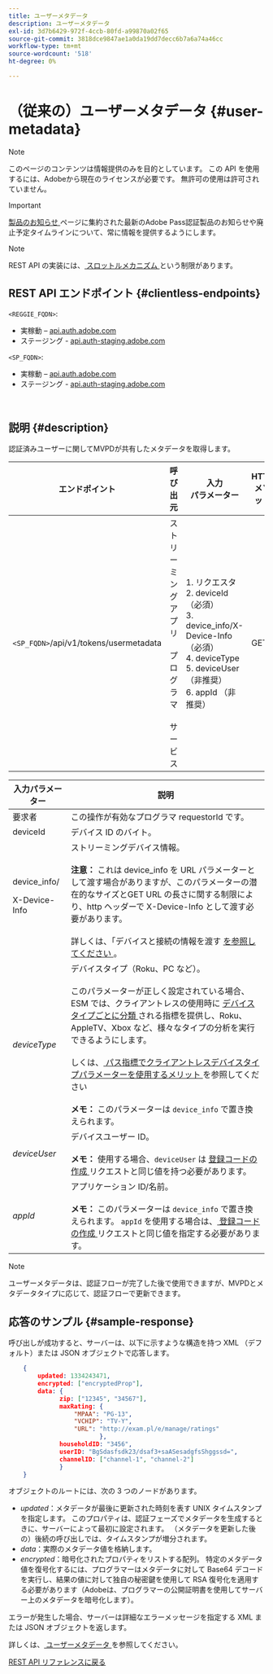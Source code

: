 ```yaml
---
title: ユーザーメタデータ
description: ユーザーメタデータ
exl-id: 3d7b6429-972f-4ccb-80fd-a99870a02f65
source-git-commit: 3818dce9847ae1a0da19dd7decc6b7a6a74a46cc
workflow-type: tm+mt
source-wordcount: '518'
ht-degree: 0%

---
```


# （従来の）ユーザーメタデータ {#user-metadata}

>[!NOTE]
>
>このページのコンテンツは情報提供のみを目的としています。 この API を使用するには、Adobeから現在のライセンスが必要です。 無許可の使用は許可されていません。

>[!IMPORTANT]
>
> [ 製品のお知らせ ](/help/authentication/product-announcements.md) ページに集約された最新のAdobe Pass認証製品のお知らせや廃止予定タイムラインについて、常に情報を提供するようにします。

>[!NOTE]
>
> REST API の実装には、[ スロットルメカニズム ](/help/authentication/integration-guide-programmers/throttling-mechanism.md) という制限があります。

## REST API エンドポイント {#clientless-endpoints}

`<REGGIE_FQDN>`:

* 実稼動 – [api.auth.adobe.com](http://api.auth.adobe.com/)
* ステージング - [api.auth-staging.adobe.com](http://api.auth-staging.adobe.com/)

`<SP_FQDN>`:

* 実稼動 – [api.auth.adobe.com](http://api.auth.adobe.com/)
* ステージング - [api.auth-staging.adobe.com](http://api.auth-staging.adobe.com/)

</br>

## 説明 {#description}

認証済みユーザーに関してMVPDが共有したメタデータを取得します。


| エンドポイント | 呼び出 </br> 元 | 入力   </br> パラメーター | HTTP </br> メソッド | 応答 | HTTP </br>Response |
| --- | --- | --- | --- | --- | --- |
| `<SP_FQDN>`/api/v1/tokens/usermetadata | ストリーミングアプリ </br></br> プログラマ </br></br> サービス | 1. リクエスタ </br>2.  deviceId （必須） </br>3.  device_info/X-Device-Info （必須） </br>4.  deviceType</br>5.  deviceUser （非推奨） </br>6.  appId （非推奨） | GET | 失敗した場合に、ユーザーメタデータまたはエラーの詳細を含む XML または JSON。 | 200 – 成功<p>404 - メタデータが見つかりません<p>412 – 無効な AuthN トークン（期限切れのトークンなど） |


| 入力パラメーター | 説明 |
|------------------------------|-----------------------------------------------------------------------------------------------------------------------------------------------------------------------------------------------------------------------------------------------------------------------------------------------------------------------------------------------------------------------------------------------------------------------------------------------------------------------------------------------------------------------------------------------------------------------------------------------------------------------------------------------------------------|
| 要求者 | この操作が有効なプログラマ requestorId です。 |
| deviceId | デバイス ID のバイト。 |
| device_info/<p>X-Device-Info | ストリーミングデバイス情報。</br></br> **注意：** これは device_info を URL パラメーターとして渡す場合がありますが、このパラメーターの潜在的なサイズとGET URL の長さに関する制限により、http ヘッダーで X-Device-Info として渡す必要があります。 </br></br> 詳しくは、「デバイスと接続の情報を渡す [ を参照してください ](/help/authentication/integration-guide-programmers/legacy/client-information/passing-client-information-device-connection-and-application.md)。 |
| _deviceType_ | デバイスタイプ（Roku、PC など）。</br></br> このパラメーターが正しく設定されている場合、ESM では、クライアントレスの使用時に [ デバイスタイプごとに分類 ](/help/authentication/integration-guide-programmers/features-premium/esm/entitlement-service-monitoring-overview.md#progr-filter-metrics) される指標を提供し、Roku、AppleTV、Xbox など、様々なタイプの分析を実行できるようにします。</br></br> しくは、[ パス指標でクライアントレスデバイスタイプパラメーターを使用するメリット ](/help/authentication/integration-guide-programmers/legacy/notes-technical/benefits-of-using-the-clientless-devicetype-parameter-in-pass-metrics.md) を参照してください </br></br> **メモ：** このパラメーターは `device_info` で置き換えられます。 |
| _deviceUser_ | デバイスユーザー ID。</br></br> **メモ：** 使用する場合、`deviceUser` は [ 登録コードの作成 ](/help/authentication/integration-guide-programmers/legacy/rest-api-v1/apis/registration-code-request.md) リクエストと同じ値を持つ必要があります。 |
| _appId_ | アプリケーション ID/名前。</br></br> **メモ：** このパラメーターは `device_info` で置き換えられます。 `appId` を使用する場合は、[ 登録コードの作成 ](/help/authentication/integration-guide-programmers/legacy/rest-api-v1/apis/registration-code-request.md) リクエストと同じ値を指定する必要があります。 |

>[!NOTE]
> 
>ユーザーメタデータは、認証フローが完了した後で使用できますが、MVPDとメタデータタイプに応じて、認証フローで更新できます。




## 応答のサンプル {#sample-response}

呼び出しが成功すると、サーバーは、以下に示すような構造を持つ XML （デフォルト）または JSON オブジェクトで応答します。


```JSON
    {
        updated: 1334243471,
        encrypted: ["encryptedProp"],
        data: {
              zip: ["12345", "34567"],
              maxRating: { 
                  "MPAA": "PG-13",
                  "VCHIP": "TV-Y", 
                  "URL": "http://exam.pl/e/manage/ratings"
                         },
              householdID: "3456",
              userID: "BgSdasfsdk23/dsaf3+saASesadgfsShggssd=",
              channelID: ["channel-1", "channel-2"]
              }
    }
```

オブジェクトのルートには、次の 3 つのノードがあります。

* *updated*：メタデータが最後に更新された時刻を表す UNIX タイムスタンプを指定します。 このプロパティは、認証フェーズでメタデータを生成するときに、サーバーによって最初に設定されます。 （メタデータを更新した後の）後続の呼び出しでは、タイムスタンプが増分されます。
* *data*：実際のメタデータ値を格納します。
* *encrypted*：暗号化されたプロパティをリストする配列。 特定のメタデータ値を復号化するには、プログラマーはメタデータに対して Base64 デコードを実行し、結果の値に対して独自の秘密鍵を使用して RSA 復号化を適用する必要があります（Adobeは、プログラマーの公開証明書を使用してサーバー上のメタデータを暗号化します）。

エラーが発生した場合、サーバーは詳細なエラーメッセージを指定する XML または JSON オブジェクトを返します。

詳しくは、[ ユーザーメタデータ ](/help/authentication/integration-guide-programmers/features-standard/entitlements/user-metadata-feature.md) を参照してください。

[REST API リファレンスに戻る](/help/authentication/integration-guide-programmers/legacy/rest-api-v1/rest-api-reference.md)
